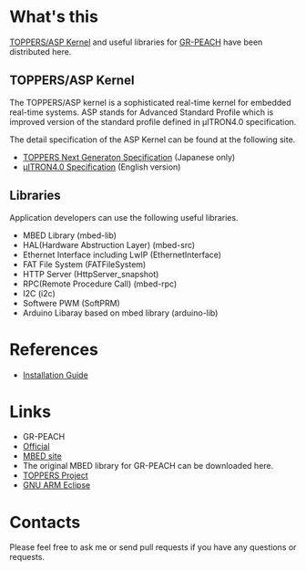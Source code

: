 # What's this

[TOPPERS/ASP Kernel](http://toppers.jp/en/asp-kernel.html) and useful libraries for [GR-PEACH](http://gadget.renesas.com/en/product/peach.html) have been distributed here.

## TOPPERS/ASP Kernel

The TOPPERS/ASP kernel is a sophisticated real-time kernel for embedded real-time systems.
ASP stands for Advanced Standard Profile which is improved version of the standard profile defined in μITRON4.0 specification. 

The detail specification of the ASP Kernel can be found at the following site.

- [TOPPERS Next Generaton Specification](http://toppers.jp/documents.html) (Japanese only)
- [µITRON4.0 Specification](http://www.ertl.jp/ITRON/SPEC/mitron4-e.html) (English version)


## Libraries

Application developers can use the following useful libraries.

- MBED Library (mbed-lib)
 - HAL(Hardware Abstruction Layer) (mbed-src)
 - Ethernet Interface including LwIP (EthernetInterface)
 - FAT File System (FATFileSystem)
 - HTTP Server (HttpServer_snapshot)
 - RPC(Remote Procedure Call) (mbed-rpc)
 - I2C (i2c)
 - Softwere PWM (SoftPRM)
- Arduino Libaray based on mbed library (arduino-lib)

# References

- [Installation Guide](https://github.com/ncesnagoya/asp-gr_peach_gcc-mbed/wiki/Installation)

# Links

- GR-PEACH
 - [Official](http://gadget.renesas.com/en/product/peach.html)
 - [MBED site](https://developer.mbed.org/platforms/Renesas-GR-PEACH/)
  - The original MBED library for GR-PEACH can be downloaded here.
- [TOPPERS Project](http://toppers.jp/en)
- [GNU ARM Eclipse](http://gnuarmeclipse.github.io/toolchain/install/)

# Contacts

Please feel free to ask me or send pull requests if you have any questions or requests.
